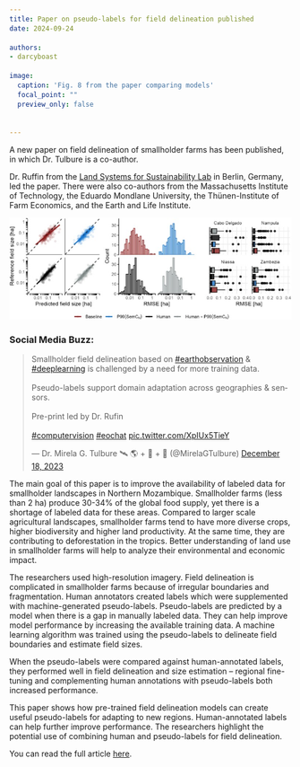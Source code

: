 ```yaml
---
title: Paper on pseudo-labels for field delineation published
date: 2024-09-24

authors:
- darcyboast

image:
  caption: 'Fig. 8 from the paper comparing models'
  focal_point: ""
  preview_only: false


---
```


A new paper on field delineation of smallholder farms has been published, in which Dr. Tulbure is a co-author.

<!--more-->

Dr. Ruffin from the <a href = "https://landsystems-lab.earth/"> Land Systems for Sustainability Lab</a> in Berlin, Germany, led the paper. There were also co-authors from the Massachusetts Institute of Technology, the Eduardo Mondlane University, the Thünen-Institute of Farm Economics, and the Earth and Life Institute. 

![Fig. 11 from the paper](fig2.jpg)

### Social Media Buzz:

<blockquote class="twitter-tweet"><p lang="en" dir="ltr">Smallholder field delineation based on <a href="https://x.com/hashtag/earthobservation?src=hashtag_click">#earthobservation</a> &amp; <a href="https://x.com/hashtag/deeplearning?src=hashtag_click">#deeplearning</a> is challenged by a need for more training data.<br><br>Pseudo-labels support domain adaptation across geographies &amp; sensors.<br><br>Pre-print led by Dr. Rufin <a href="https://t.co/BT4rUWySHr"><br><br><a href="https://x.com/hashtag/computervision?src=hashtag_click">#computervision</a> <a href="https://x.com/hashtag/eochat?src=hashtag_click">#eochat</a> <a href="https://t.co/XpIUx5TieY">pic.twitter.com/XpIUx5TieY</a></p>&mdash; Dr. Mirela G. Tulbure 🛰 🌎 + 🐍 + 🌊 (@MirelaGTulbure) <a href="https://twitter.com/MirelaGTulbure/status/1736805134968271305?ref_src=twsrc%5Etfw">December 18, 2023</a></blockquote> <script async src="https://platform.twitter.com/widgets.js" charset="utf-8"></script>
<p>

The main goal of this paper is to improve the availability of labeled data for smallholder landscapes in Northern Mozambique. Smallholder farms (less than 2 ha) produce 30-34% of the global food supply, yet there is a shortage of labeled data for these areas. Compared to larger scale agricultural landscapes, smallholder farms tend to have more diverse crops, higher biodiversity and higher land productivity. At the same time, they are contributing to deforestation in the tropics. Better understanding of land use in smallholder farms will help to analyze their environmental and economic impact. 

The researchers used high-resolution imagery. Field delineation is complicated in smallholder farms because of irregular boundaries and fragmentation. Human annotators created labels which were supplemented with machine-generated pseudo-labels. Pseudo-labels are predicted by a model when there is a gap in manually labeled data. They can help improve model performance by increasing the available training data. A machine learning algorithm was trained using the pseudo-labels to delineate field boundaries and estimate field sizes.

When the pseudo-labels were compared against human-annotated labels, they performed well in field delineation and size estimation – regional fine-tuning and complementing human annotations with pseudo-labels both increased performance. 

This paper shows how pre-trained field delineation models can create useful pseudo-labels for adapting to new regions. Human-annotated labels can help further improve performance. The researchers highlight the potential use of combining human and pseudo-labels for field delineation.

You can read the full article <a href = "https://kwnsfk27.r.eu-west-1.awstrack.me/L0/https:%2F%2Fauthors.elsevier.com%2Fsd%2Farticle%2FS1569-8432(24)00503-X/1/01020191ec79a8cc-588d79a4-4970-4a8d-98c0-4cecfd6ab72d-000000/yN_mVO7o9wKNPQqE_XZqdNeUhaE=391"> here</a>. 
